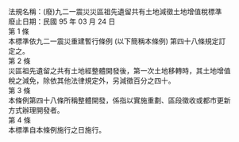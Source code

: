 法規名稱：(廢)九二一震災災區祖先遺留共有土地減徵土地增值稅標準  
廢止日期：民國 95 年 03 月 24 日  
第 1 條  
本標準依九二一震災重建暫行條例 (以下簡稱本條例) 第四十八條規定訂  
定之。  
第 2 條  
災區祖先遺留之共有土地經整體開發後，第一次土地移轉時，其土地增值  
稅之減免，除依其他法律規定外，另減徵百分之四十。  
第 3 條  
本條例第四十八條所稱整體開發，係指以實施重劃、區段徵收或都市更新  
方式辦理開發者。  
第 4 條  
本標準自本條例施行之日施行。  


